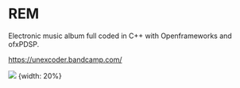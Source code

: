 # REM
Electronic music album full coded in C++  with Openframeworks and ofxPDSP.

https://unexcoder.bandcamp.com/

![](http://f4.bcbits.com/img/a1700666169_10.jpg) {width: 20%}

